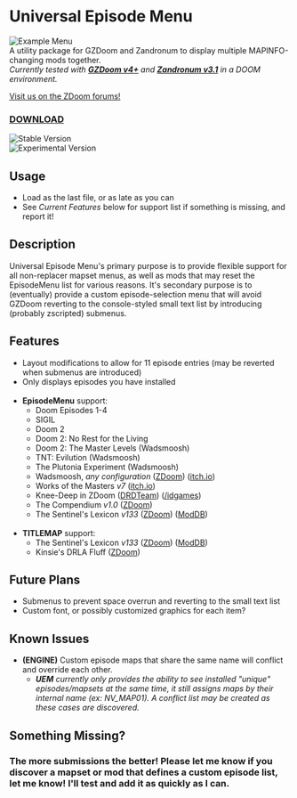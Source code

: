 # Universal Episode Menu
![Example Menu](https://i.imgur.com/3MPsi4Nl.png "Example Menu")  
A utility package for GZDoom and Zandronum to display multiple MAPINFO-changing mods together.  
_Currently tested with **[GZDoom v4+](https://zdoom.org)** and **[Zandronum v3.1](https://zandronum.com)** in a DOOM environment._

[Visit us on the ZDoom forums!](https://forum.zdoom.org/viewtopic.php?f=43&t=74376)

### [DOWNLOAD](https://github.com/FelesNoctis/UniversalEpisodeMenu/releases "Download Link")  
![Stable Version](https://img.shields.io/github/v/release/FelesNoctis/UniversalEpisodeMenu?label=stable "Stable Version")  
![Experimental Version](https://img.shields.io/github/v/release/FelesNoctis/UniversalEpisodeMenu?include_prereleases&label=experimental "Experimental Version")

## Usage
- Load as the last file, or as late as you can
- See _Current Features_ below for support list if something is missing, and report it!

## Description
Universal Episode Menu's primary purpose is to provide flexible support for all non-replacer mapset menus, as well as mods that may reset the EpisodeMenu list for various reasons. It's secondary purpose is to (eventually) provide a custom episode-selection menu that will avoid GZDoom reverting to the console-styled small text list by introducing (probably zscripted) submenus.

## Features
- Layout modifications to allow for 11 episode entries (may be reverted when submenus are introduced)
- Only displays episodes you have installed  
&#10240;
- **EpisodeMenu** support:
  - Doom Episodes 1-4
  - SIGIL
  - Doom 2
  - Doom 2: No Rest for the Living
  - Doom 2: The Master Levels (Wadsmoosh)
  - TNT: Evilution (Wadsmoosh)
  - The Plutonia Experiment (Wadsmoosh)
  - Wadsmoosh, _any configuration_ ([ZDoom](https://forum.zdoom.org/viewtopic.php?t=52757)) ([itch.io](https://jp.itch.io/wadsmoosh))
  - Works of the Masters _v7_ ([itch.io](https://jp.itch.io/deluxe-master-levels))
  - Knee-Deep in ZDoom ([DRDTeam](https://kdizd.drdteam.org/intro.php)) ([/idgames](https://www.doomworld.com/idgames/levels/doom/Ports/megawads/kdizd_12))
  - The Compendium _v1.0_ ([ZDoom](https://forum.zdoom.org/viewtopic.php?t=61211))
  - The Sentinel's Lexicon _v133_ ([ZDoom](https://forum.zdoom.org/viewtopic.php?t=62724)) ([ModDB](https://www.moddb.com/mods/the-sentinels-lexicon))  
&#10240;
- **TITLEMAP** support:
  - The Sentinel's Lexicon _v133_ ([ZDoom](https://forum.zdoom.org/viewtopic.php?t=62724)) ([ModDB](https://www.moddb.com/mods/the-sentinels-lexicon))
  - Kinsie's DRLA Fluff ([ZDoom](https://forum.zdoom.org/viewtopic.php?t=64025))

## Future Plans
- Submenus to prevent space overrun and reverting to the small text list
- Custom font, or possibly customized graphics for each item?

## Known Issues
- **(ENGINE)** Custom episode maps that share the same name will conflict and override each other.  
  - _**UEM** currently only provides the ability to see installed "unique" episodes/mapsets at the same time, it still assigns maps by their internal name (ex: NV_MAP01).
A conflict list may be created as these cases are discovered._

## Something Missing?
### The more submissions the better! Please let me know if you discover a mapset or mod that defines a custom episode list, let me know! I'll test and add it as quickly as I can.
